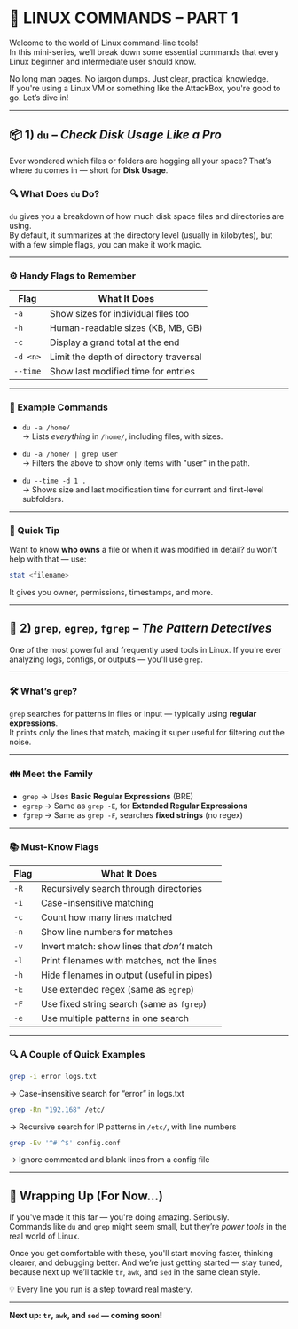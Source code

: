 
# 🧰 LINUX COMMANDS – PART 1

Welcome to the world of Linux command-line tools!  
In this mini-series, we’ll break down some essential commands that every Linux beginner and intermediate user should know.

No long man pages. No jargon dumps. Just clear, practical knowledge.  
If you're using a Linux VM or something like the AttackBox, you're good to go. Let’s dive in!

---

## 📦 1) `du` – *Check Disk Usage Like a Pro*

Ever wondered which files or folders are hogging all your space? That’s where `du` comes in — short for **Disk Usage**.

### 🔍 What Does `du` Do?

`du` gives you a breakdown of how much disk space files and directories are using.  
By default, it summarizes at the directory level (usually in kilobytes), but with a few simple flags, you can make it work magic.

---

### ⚙️ Handy Flags to Remember

| Flag         | What It Does                              |
|--------------|-------------------------------------------|
| `-a`         | Show sizes for individual files too       |
| `-h`         | Human-readable sizes (KB, MB, GB)         |
| `-c`         | Display a grand total at the end          |
| `-d <n>`     | Limit the depth of directory traversal     |
| `--time`     | Show last modified time for entries        |

---

### 🧪 Example Commands

- `du -a /home/`  
  → Lists *everything* in `/home/`, including files, with sizes.

- `du -a /home/ | grep user`  
  → Filters the above to show only items with "user" in the path.

- `du --time -d 1 .`  
  → Shows size and last modification time for current and first-level subfolders.

---

### 📍 Quick Tip  
Want to know **who owns** a file or when it was modified in detail? `du` won’t help with that — use:

```bash
stat <filename>
```

It gives you owner, permissions, timestamps, and more.

---

## 🔎 2) `grep`, `egrep`, `fgrep` – *The Pattern Detectives*

One of the most powerful and frequently used tools in Linux. If you're ever analyzing logs, configs, or outputs — you'll use `grep`.

---

### 🛠️ What’s `grep`?

`grep` searches for patterns in files or input — typically using **regular expressions**.  
It prints only the lines that match, making it super useful for filtering out the noise.

---

### 👪 Meet the Family

- `grep` → Uses **Basic Regular Expressions** (BRE)  
- `egrep` → Same as `grep -E`, for **Extended Regular Expressions**  
- `fgrep` → Same as `grep -F`, searches **fixed strings** (no regex)

---

### 📚 Must-Know Flags

| Flag       | What It Does                                 |
|------------|----------------------------------------------|
| `-R`       | Recursively search through directories       |
| `-i`       | Case-insensitive matching                    |
| `-c`       | Count how many lines matched                 |
| `-n`       | Show line numbers for matches                |
| `-v`       | Invert match: show lines that *don’t* match |
| `-l`       | Print filenames with matches, not the lines  |
| `-h`       | Hide filenames in output (useful in pipes)   |
| `-E`       | Use extended regex (same as `egrep`)         |
| `-F`       | Use fixed string search (same as `fgrep`)    |
| `-e`       | Use multiple patterns in one search          |

---

### 🔍 A Couple of Quick Examples

```bash
grep -i error logs.txt
```
→ Case-insensitive search for “error” in logs.txt

```bash
grep -Rn "192.168" /etc/
```
→ Recursive search for IP patterns in `/etc/`, with line numbers

```bash
grep -Ev '^#|^$' config.conf
```
→ Ignore commented and blank lines from a config file

---

## 🎉 Wrapping Up (For Now…)

If you've made it this far — you're doing amazing. Seriously.  
Commands like `du` and `grep` might seem small, but they’re *power tools* in the real world of Linux.

Once you get comfortable with these, you'll start moving faster, thinking clearer, and debugging better. And we’re just getting started — stay tuned, because next up we’ll tackle `tr`, `awk`, and `sed` in the same clean style.

💡 Every line you run is a step toward real mastery.

---

**Next up: `tr`, `awk`, and `sed` — coming soon!**
